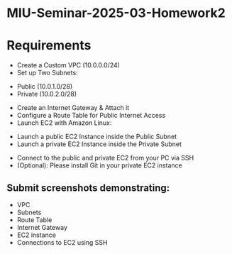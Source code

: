 # MIU-Seminar-2025-03-Homework2
# Requirements
* Create a Custom VPC (10.0.0.0/24)
* Set up Two Subnets:
- Public (10.0.1.0/28)
- Private (10.0.2.0/28)
* Create an Internet Gateway & Attach it
* Configure a Route Table for Public Internet Access
* Launch EC2 with Amazon Linux: 
- Launch a public EC2 Instance inside the Public Subnet
- Launch a private EC2 Instance inside the Private Subnet
* Connect to the public and private EC2 from your PC via SSH
* (Optional): Please install Git in your private EC2 instance
## Submit screenshots demonstrating:
* VPC
* Subnets
* Route Table
* Internet Gateway
* EC2 instance
* Connections to EC2 using SSH
